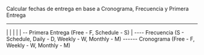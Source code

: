 Calcular fechas de entrega en base a Cronograma, Frecuencia y Primera Entrega

* * *
| | |
| | -- Primera Entrega (Free - F, Schedule - S)
| ---- Frecuencia (S - Schedule, Daily - D, Weekly - W, Monthly - M)
------ Cronograma (Free - F, Weekly - W, Monthly - M)

